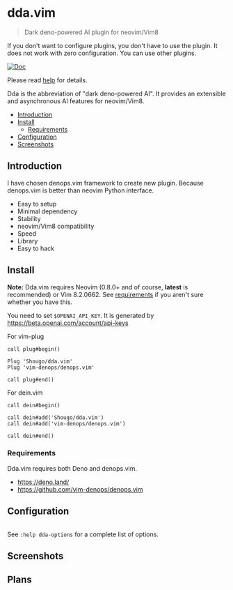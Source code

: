 # dda.vim

> Dark deno-powered AI plugin for neovim/Vim8

If you don't want to configure plugins, you don't have to use the plugin. It
does not work with zero configuration. You can use other plugins.

[![Doc](https://img.shields.io/badge/doc-%3Ah%20dda-orange.svg)](doc/dda.txt)

Please read [help](doc/dda.txt) for details.

Dda is the abbreviation of "dark deno-powered AI". It provides an extensible and
asynchronous AI features for neovim/Vim8.

<!-- vim-markdown-toc GFM -->

- [Introduction](#introduction)
- [Install](#install)
  - [Requirements](#requirements)
- [Configuration](#configuration)
- [Screenshots](#screenshots)

<!-- vim-markdown-toc -->

## Introduction

I have chosen denops.vim framework to create new plugin. Because denops.vim is
better than neovim Python interface.

- Easy to setup
- Minimal dependency
- Stability
- neovim/Vim8 compatibility
- Speed
- Library
- Easy to hack

## Install

**Note:** Dda.vim requires Neovim (0.8.0+ and of course, **latest** is
recommended) or Vim 8.2.0662. See [requirements](#requirements) if you aren't
sure whether you have this.

You need to set `$OPENAI_API_KEY`. It is generated by
https://beta.openai.com/account/api-keys

For vim-plug

```vim
call plug#begin()

Plug 'Shougo/dda.vim'
Plug 'vim-denops/denops.vim'

call plug#end()
```

For dein.vim

```vim
call dein#begin()

call dein#add('Shougo/dda.vim')
call dein#add('vim-denops/denops.vim')

call dein#end()
```

### Requirements

Dda.vim requires both Deno and denops.vim.

- <https://deno.land/>
- <https://github.com/vim-denops/denops.vim>

## Configuration

```vim
```

See `:help dda-options` for a complete list of options.

## Screenshots

## Plans
